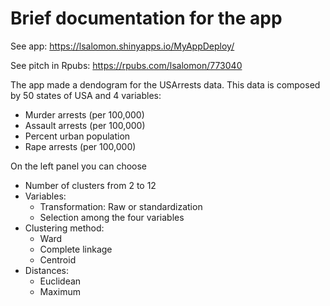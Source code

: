 # Brief documentation for the app

See app: https://lsalomon.shinyapps.io/MyAppDeploy/

See pitch in Rpubs: https://rpubs.com/lsalomon/773040

The app made a dendogram for the USArrests data. This data is composed by 50 states of USA and 4 variables:

* Murder arrests (per 100,000)
* Assault arrests (per 100,000)
* Percent urban population
* Rape arrests (per 100,000)

On the left panel you can choose 

*  Number of clusters from 2 to 12
*  Variables:
   * Transformation: Raw or standardization  
   * Selection among the four variables
* Clustering method:
   * Ward  
   * Complete linkage
   * Centroid
* Distances:
    * Euclidean
    * Maximum
